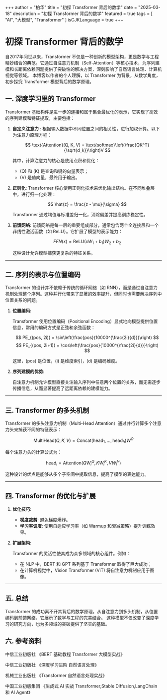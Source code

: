 +++
author = "柏华"
title = "初探 Transformer 背后的数学"
date = "2025-03-18"
description = "初探 Transformer 背后的数学"
featured = true
tags = [
    "AI",
    "大模型",
    "Transformer"
]
isCJKLanguage = true
+++

# 初探 Transformer 背后的数学

自2017年问世以来，Transformer 不仅是一种创新的模型架构，更是数学与工程精妙结合的典范。它通过自注意力机制（Self-Attention）等核心技术，为序列建模和长距离依赖问题提供了突破性的解决方案，深刻影响了自然语言处理、计算机视觉等领域。
本博客以作者的个人理解，以 Transformer 为背景，从数学角度，初步探究 Transformer 模型背后的数学原理。

## 一. 深度学习里的 Transformer

Transformer 基础构件是进一步的连接和属于集合最优化的表示，它实现了高效的序列建模和特征提取，主要包括：

1. **自定义注意力** : 根据输入数据中不同位置之间的相关性，进行加权计算。以下为注意力原理方程：

   $$
   \text{Attention}(Q, K, V) = \text{softmax}\left(\frac{QK^T}{\sqrt{d_k}}\right)V
   $$

   其中，计算注意力的核心是使用点积和优化：

   - \(Q\) 和 \(K\) 是查询和键的向量表示；
   - \(V\) 是值向量，最终用于输出。

2. **正则化**: Transformer 核心使用正则化技术来优化输出结构。在不同堆叠层中，进行归一化处理：

   $$
   \hat{z} = \frac{z - \mu}{\sigma}
   $$

   Transformer 通过均值与标准差归一化，消除偏差并提高训练稳定性。

3. **前馈网络**: 前馈网络是每一层的重要组成部分，通常包含两个全连接层和一个非线性激活函数（如 ReLU）。它扩展了模型的表示能力：

   $$
   FFN(x) = \text{ReLU}(xW_1 + b_1)W_2 + b_2
   $$

   这种设计允许模型捕获更复杂的特征关系。

---

## 二. 序列的表示与位置编码

Transformer 的设计并不依赖于传统的循环网络（如 RNN），而是通过自注意力机制处理整个序列。这种并行化带来了显著的效率提升，但同时也需要解决序列中位置关系的问题。

1. **位置编码**:

   Transformer 使用位置编码（Positional Encoding）显式地向模型提供位置信息，常用的编码方式是正弦和余弦函数：

   $$
   PE_{(pos, 2i)} = \sin\left(\frac{pos}{10000^{\frac{2i}{d}}}\right)
   $$
   $$
   PE_{(pos, 2i+1)} = \cos\left(\frac{pos}{10000^{\frac{2i}{d}}}\right)
   $$

   这里，\(pos\) 是位置，\(i\) 是维度索引，\(d\) 是编码维度。

2. **序列建模的优势**:

   自注意力机制允许模型直接关注输入序列中任意两个位置的关系，而无需逐步传播信息，从而显著提高了远距离依赖的建模能力。

---

## 三. Transformer 的多头机制

Transformer 的多头注意力机制（Multi-Head Attention）通过并行计算多个注意力头来捕获不同的特征表示：

$$
\text{MultiHead}(Q, K, V) = \text{Concat}(\text{head}_1, \dots, \text{head}_h)W^O
$$

每个注意力头的计算公式为：

$$
\text{head}_i = \text{Attention}(QW_i^Q, KW_i^K, VW_i^V)
$$

这种设计的优点是能够从多个子空间中提取信息，提高了模型的表达能力。

---

## 四. Transformer 的优化与扩展

1. **优化技巧**:

   - **梯度裁剪**: 避免梯度爆炸。
   - **学习率调度**: 使用自适应学习率（如 Warmup 和衰减策略）提升训练效果。

2. **扩展架构**:

   Transformer 的灵活性使其成为众多领域的核心组件。例如：

   - 在 NLP 中，BERT 和 GPT 系列基于 Transformer 取得了巨大成功；
   - 在计算机视觉中，Vision Transformer (ViT) 将自注意力机制应用于图像。

---

## 五. 总结

Transformer 的成功离不开其背后的数学原理。从自注意力到多头机制，从位置编码到前馈网络，它展示了数学与工程的完美结合。
这种模型不仅改变了深度学习的研究方向，也为多领域的突破提供了坚实的基础。


## 六. 参考资料
中信工业初版社 《BERT 基础教程 Transformer 大模型实战》

中信工业初版社 《深度学习进阶 自然语言处理》

机械工业出版社 《Transformer 自然语言处理实战》

中国工业初版集团 《生成式 AI 实战 Transformer,Stable Diffusion,LangChain 和 AI Agent》
